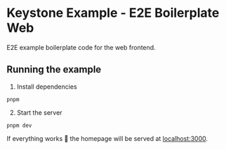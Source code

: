 # Keystone Example - E2E Boilerplate Web

E2E example boilerplate code for the web frontend.

## Running the example

1. Install dependencies

```shell
pnpm
```

2. Start the server

```shell
pnpm dev
```

If everything works 🤞 the homepage will be served at [localhost:3000](http://localhost:3000).
